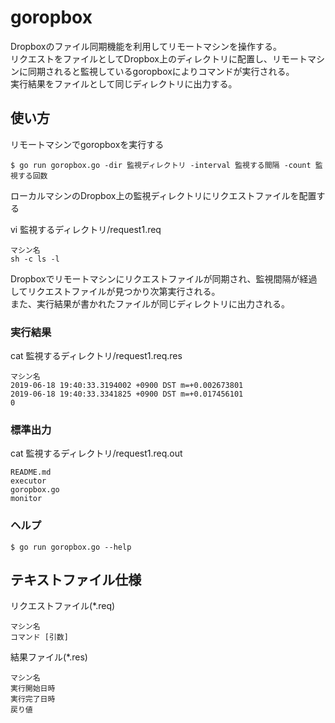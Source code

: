 # goropbox

Dropboxのファイル同期機能を利用してリモートマシンを操作する。  
リクエストをファイルとしてDropbox上のディレクトリに配置し、リモートマシンに同期されると監視しているgoropboxによりコマンドが実行される。  
実行結果をファイルとして同じディレクトリに出力する。

## 使い方

リモートマシンでgoropboxを実行する
```
$ go run goropbox.go -dir 監視ディレクトリ -interval 監視する間隔 -count 監視する回数
```

ローカルマシンのDropbox上の監視ディレクトリにリクエストファイルを配置する

vi 監視するディレクトリ/request1.req
```
マシン名
sh -c ls -l
```

Dropboxでリモートマシンにリクエストファイルが同期され、監視間隔が経過してリクエストファイルが見つかり次第実行される。  
また、実行結果が書かれたファイルが同じディレクトリに出力される。

### 実行結果

cat 監視するディレクトリ/request1.req.res
```
マシン名
2019-06-18 19:40:33.3194002 +0900 DST m=+0.002673801
2019-06-18 19:40:33.3341825 +0900 DST m=+0.017456101
0
```

### 標準出力

cat 監視するディレクトリ/request1.req.out
```
README.md
executor
goropbox.go
monitor
```

### ヘルプ
```
$ go run goropbox.go --help
```

## テキストファイル仕様

リクエストファイル(*.req)
```
マシン名
コマンド [引数]
```

結果ファイル(*.res)
```
マシン名
実行開始日時
実行完了日時
戻り値
```
